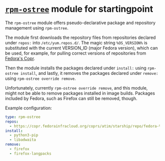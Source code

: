 # [`rpm-ostree`](https://coreos.github.io/rpm-ostree/) module for startingpoint

The `rpm-ostree` module offers pseudo-declarative package and repository management using `rpm-ostree`.

The module first downloads the repository files from repositories declared under `repos:` into `/etc/yum.repos.d/`. The magic string `%OS_VERSION%` is substituted with the current VERSION_ID (major Fedora version), which can be used, for example, for pulling correct versions of repositories from [Fedora's Copr](https://copr.fedorainfracloud.org/).

Then the module installs the packages declared under `install:` using `rpm-ostree install`, and lastly, it removes the packages declared under `remove:` using `rpm-ostree override remove`.

Unfortunately, currently `rpm-ostree override remove`, and this module, might not be able to remove packages installed in image builds. Packages included by Fedora, such as Firefox can still be removed, though.

Example configuration:
```yml
type: rpm-ostree
repos: 
  - https://copr.fedorainfracloud.org/coprs/atim/starship/repo/fedora-%OS_VERSION%/atim-starship-fedora-%OS_VERSION%.repo
install:
  - python3-pip
  - libadwaita
remove:
  - firefox
  - firefox-langpacks
```